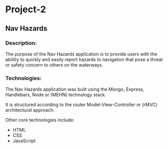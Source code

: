 # Project-2

## Nav Hazards

### Description:
The purpose of the Nav Hazards application is to provide users with the abiility to quickly
and easily report hazards to navigation that pose a threat or safety concern to others on the waterways. 

 ### Technologies:
 The Nav Hazards application was built using the Mongo, Express, Handlebars, Node or (MEHN) technology stack.

 It is structured according to the router Model-View-Controller or (rMVC) architectural approach.

 Other core technologies include:
 * HTML
 * CSS
 * JavaScript


